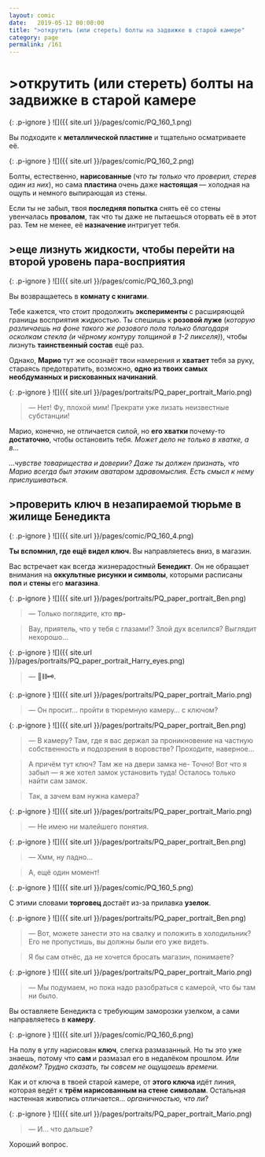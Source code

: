 ```yaml
---
layout: comic
date:   2019-05-12 00:00:00 
title: ">открутить (или стереть) болты на задвижке в старой камере"
category: page
permalink: /161
---
```

# >открутить (или стереть) болты на задвижке в старой камере

{: .p-ignore }
![]({{ site.url }}/pages/comic/PQ_160_1.png)

Вы подходите к <strong>металлической пластине</strong> и тщательно осматриваете её.

{: .p-ignore }
![]({{ site.url }}/pages/comic/PQ_160_2.png)

Болты, естественно, <strong>нарисованные </strong>(<em>что ты только что проверил, стерев один из них</em>), но сама <strong>пластина </strong>очень даже <strong>настоящая </strong>— холодная на ощупь и немного выпирающая из стены.

Если ты не забыл, твоя <strong>последняя попытка</strong> снять её со стены увенчалась <strong>провалом</strong>, так что ты даже не пытаешься оторвать её в этот раз. Тем не менее, её <strong>назначение </strong>интригует тебя.

## >еще лизнуть жидкости, чтобы перейти на второй уровень пара-восприятия

{: .p-ignore }
![]({{ site.url }}/pages/comic/PQ_160_3.png)

Вы возвращаетесь в <strong>комнату с книгами</strong>.

Тебе кажется, что стоит продолжить <strong>эксперименты </strong>с расширяющей границы восприятия жидкостью. Ты спешишь к <strong>розовой луже</strong> (<em>которую различаешь на фоне такого же розового пола только благодаря осколкам стекла (и чёрному контуру толщиной в 1-2 пикселя)</em>), чтобы лизнуть <strong>таинственный состав</strong> ещё раз.

Однако, <strong>Марио</strong> тут же осознаёт твои намерения и <strong>хватает </strong>тебя за руку, стараясь предотвратить, возможно, <strong>одно из твоих самых необдуманных и рискованных начинаний</strong>.

{: .p-ignore }
![]({{ site.url }}/pages/portraits/PQ_paper_portrait_Mario.png)

<blockquote>— Нет! Фу, плохой мим! Прекрати уже лизать неизвестные субстанции!</blockquote>

Марио, конечно, не отличается силой, но <strong>его хватки </strong>почему-то <strong>достаточно</strong>, чтобы остановить тебя. <em>Может дело не только в хватке, а в…</em>

<em>…чувстве товарищества и доверии? Даже ты должен признать, что Марио всегда был этаким аватаром здравомыслия. Есть смысл к нему прислушиваться.</em>

## >проверить ключ в незапираемой тюрьме в жилище Бенедикта

{: .p-ignore }
![]({{ site.url }}/pages/comic/PQ_160_4.png)

<strong>Ты вспомнил, где ещё видел ключ. </strong>Вы направляетесь вниз, в магазин.

Вас встречает как всегда жизнерадостный <strong>Бенедикт</strong>. Он не обращает внимания на <strong>оккультные рисунки и символы</strong>, которыми расписаны <strong>пол </strong>и <strong>стены </strong>его <strong>магазина</strong>.

{: .p-ignore }
![]({{ site.url }}/pages/portraits/PQ_paper_portrait_Ben.png)

<blockquote>— Только поглядите, кто <strong>пр-</strong></blockquote>

<blockquote>Вау, приятель, что у тебя с глазами!? Злой дух вселился? Выглядит нехорошо…</blockquote>

{: .p-ignore }
![]({{ site.url }}/pages/portraits/PQ_paper_portrait_Harry_eyes.png)

<blockquote>— <strong>🚪⛓️🗝️.</strong></blockquote>

{: .p-ignore }
![]({{ site.url }}/pages/portraits/PQ_paper_portrait_Mario.png)

<blockquote>— Он просит… пройти в тюремную камеру… с ключом?</blockquote>

{: .p-ignore }
![]({{ site.url }}/pages/portraits/PQ_paper_portrait_Ben.png)

<blockquote>— В камеру? Там, где я вас держал за проникновение на частную собственность и подозрения в воровстве? Проходите, наверное…</blockquote>

<blockquote>А причём тут ключ? Там же на двери замка не- Точно! Вот что я забыл — я же хотел замок установить туда! Осталось только найти сам замок.</blockquote>

<blockquote>Так, а зачем вам нужна камера?</blockquote>

{: .p-ignore }
![]({{ site.url }}/pages/portraits/PQ_paper_portrait_Mario.png)

<blockquote>— Не имею ни малейшего понятия.</blockquote>

{: .p-ignore }
![]({{ site.url }}/pages/portraits/PQ_paper_portrait_Ben.png)

<blockquote>— Хмм, ну ладно…</blockquote>

<blockquote>А, ещё один момент!</blockquote>

{: .p-ignore }
![]({{ site.url }}/pages/comic/PQ_160_5.png)

С этими словами <strong>торговец </strong>достаёт из-за прилавка <strong>узелок</strong>.

{: .p-ignore }
![]({{ site.url }}/pages/portraits/PQ_paper_portrait_Ben.png)

<blockquote>— Вот, можете занести это на свалку и положить в холодильник? Его не пропустишь, вы должны были его уже видеть.</blockquote>

<blockquote>Я бы сам отнёс, да не хочется бросать магазин, понимаете?</blockquote>

{: .p-ignore }
![]({{ site.url }}/pages/portraits/PQ_paper_portrait_Mario.png)

<blockquote>— Мы подумаем, но пока надо разобраться с камерой, что бы там ни было.</blockquote>

Вы оставляете Бенедикта с требующим заморозки узелком, а сами направляетесь в <strong>камеру</strong>.

{: .p-ignore }
![]({{ site.url }}/pages/comic/PQ_160_6.png)

На полу в углу нарисован <strong>ключ</strong>, слегка размазанный. Но ты это уже знаешь, потому что <strong>сам </strong>и размазал его в недалёком прошлом. <em>Или далёком? Трудно сказать, ты совсем не ощущаешь времени.</em>

Как и от ключа в твоей старой камере, от <strong>этого ключа </strong>идёт линия, которая ведёт к <strong>трём нарисованным на стене</strong> <strong>символам</strong>. Остальная настенная живопись отличается… <em>органичностью, что ли</em>?

{: .p-ignore }
![]({{ site.url }}/pages/portraits/PQ_paper_portrait_Mario.png)

<blockquote>— И… что дальше?</blockquote>

Хороший вопрос.
